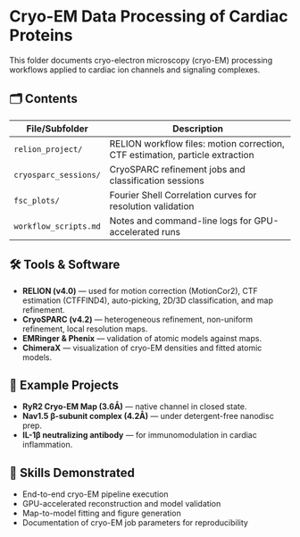 # Cryo-EM Data Processing of Cardiac Proteins

This folder documents cryo-electron microscopy (cryo-EM) processing workflows applied to cardiac ion channels and signaling complexes.

## 🗂️ Contents
| File/Subfolder | Description |
|----------------|-------------|
| `relion_project/` | RELION workflow files: motion correction, CTF estimation, particle extraction |
| `cryosparc_sessions/` | CryoSPARC refinement jobs and classification sessions |
| `fsc_plots/` | Fourier Shell Correlation curves for resolution validation |
| `workflow_scripts.md` | Notes and command-line logs for GPU-accelerated runs |

## 🛠️ Tools & Software
- **RELION (v4.0)** — used for motion correction (MotionCor2), CTF estimation (CTFFIND4), auto-picking, 2D/3D classification, and map refinement.  
- **CryoSPARC (v4.2)** — heterogeneous refinement, non-uniform refinement, local resolution maps.  
- **EMRinger & Phenix** — validation of atomic models against maps.  
- **ChimeraX** — visualization of cryo-EM densities and fitted atomic models.

## 🧪 Example Projects
- **RyR2 Cryo-EM Map (3.6Å)** — native channel in closed state.  
- **Nav1.5 β-subunit complex (4.2Å)** — under detergent-free nanodisc prep.  
- **IL-1β neutralizing antibody** — for immunomodulation in cardiac inflammation.

## 📌 Skills Demonstrated
- End-to-end cryo-EM pipeline execution  
- GPU-accelerated reconstruction and model validation  
- Map-to-model fitting and figure generation  
- Documentation of cryo-EM job parameters for reproducibility

